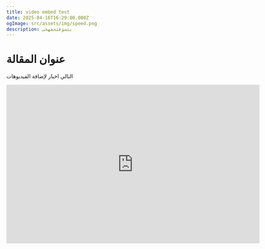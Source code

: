 ```yaml
---
title: video embed test
date: 2025-04-16T16:29:00.000Z
ogImage: src/assets/img/speed.png
description: يثسؤقثحفهخى
---
```

# عنوان المقالة

التالي اخبار لإضافة الفيديوهات 

<iframe width="660" height="415" src="https://www.youtube.com/embed/VTs8wnMsh0k?si=oqrECwrYaxJlyASx" title="YouTube video player" frameborder="0" allow="accelerometer; autoplay; clipboard-write; encrypted-media; gyroscope; picture-in-picture; web-share" referrerpolicy="strict-origin-when-cross-origin" allowfullscreen></iframe>

